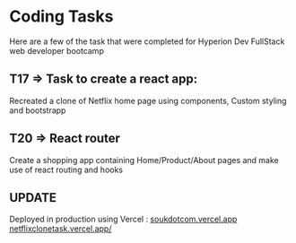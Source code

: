 # Coding Tasks
Here are a few of the task that were completed for Hyperion Dev FullStack web developer bootcamp

## T17 => Task to create a react app:
Recreated a clone of Netflix home page using components, Custom styling and bootstrapp 

## T20 => React router
Create a shopping app containing Home/Product/About pages and make use of react routing and hooks 

## UPDATE
Deployed in production using Vercel :
[soukdotcom.vercel.app](https://soukdotcom.vercel.app/)
[netflixclonetask.vercel.app/](https://netflixclonetask.vercel.app/)

